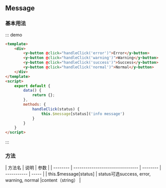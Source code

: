 <script>
    export default {
        data() {
            return {};
        },
        methods: {
            handleClick(status) {
                this.$message[status]('info message')
            }
        }
    }
</script>
<style>
.md-box {
    margin-bottom: 20px;
}
.md-box:last-child {
    margin-bottom: 0px;
}
</style>
## Message

### 基本用法

::: demo
```html
<template>
    <div>
        <y-button @click="handleClick('error')">Error</y-button>
        <y-button @click="handleClick('warning')">Warning</y-button>
        <y-button @click="handleClick('success')">Success</y-button>
        <y-button @click="handleClick('normal')">Normal</y-button>
    </div>
</template>
<script>
    export default {
        data() {
            return {};
        },
        methods: {
            handleClick(status) {
                this.$message[status]('info message')
            }
        }
    }
</script>
```
:::

### 方法

| 方法名      | 说明                             | 参数 |
| -------- | -------------------------------- | -------- | ----------- | ----- |
| this.$message[status]   | status可选success, error, warning, normal |content（string） |
